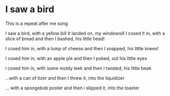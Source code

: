 
# I saw a bird

This is a repeat after me song

I saw a bird, with a yellow bill
It landed on, my windowsill
I coxed it in, with a slice of bread
and then I bashed, his little head!

I coxed him in, with a lump of cheese
and then I snapped, his little knees!

I coxed him in, with an apple pie
and then I poked, out his little eyes

i coxed him in, with some moldy leek
and then I twisted, his little beak

...with a can of tizer
and then I threw it, into the liquidizer

... with  a spongebob poster
and then i slipped it, into the toaster